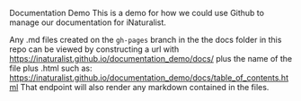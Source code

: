 Documentation Demo
This is a demo for how we could use Github to manage our documentation for iNaturalist.

Any .md files created on the `gh-pages` branch in the the docs folder in this repo can be viewed by constructing a url with https://inaturalist.github.io/documentation_demo/docs/ plus the name of the file plus .html such as: https://inaturalist.github.io/documentation_demo/docs/table_of_contents.html That endpoint will also render any markdown contained in the files.
